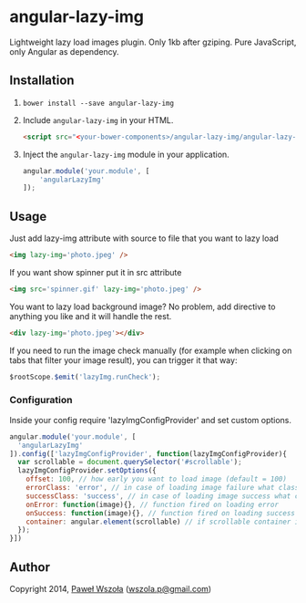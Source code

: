 # angular-lazy-img

Lightweight lazy load images plugin. Only 1kb after gziping. Pure JavaScript, only Angular as dependency.

## Installation

1. `bower install --save angular-lazy-img`
2. Include `angular-lazy-img` in your HTML.

    ```html
    <script src="<your-bower-components>/angular-lazy-img/angular-lazy-img.js"></script>
    ```

3. Inject the `angular-lazy-img` module in your application.

    ```js
    angular.module('your.module', [
        'angularLazyImg'
    ]);
    ```

## Usage

Just add lazy-img attribute with source to file that you want to lazy load

  ```html
  <img lazy-img='photo.jpeg' />
  ```

If you want show spinner put it in src attribute

  ```html
  <img src='spinner.gif' lazy-img='photo.jpeg' />
  ```

You want to lazy load background image? No problem, add directive to anything you like and it will handle the rest.

  ```html
  <div lazy-img='photo.jpeg'></div>
  ```

If you need to run the image check manually (for example when clicking on tabs that filter your image result), you can trigger it that way:

  ```js
  $rootScope.$emit('lazyImg.runCheck');
  ```

### Configuration

Inside your config require 'lazyImgConfigProvider' and set custom options.

  ```js
  angular.module('your.module', [
    'angularLazyImg'
  ]).config(['lazyImgConfigProvider', function(lazyImgConfigProvider){
    var scrollable = document.querySelector('#scrollable');
    lazyImgConfigProvider.setOptions({
      offset: 100, // how early you want to load image (default = 100)
      errorClass: 'error', // in case of loading image failure what class should be added (default = null)
      successClass: 'success', // in case of loading image success what class should be added (default = null)
      onError: function(image){}, // function fired on loading error
      onSuccess: function(image){}, // function fired on loading success
      container: angular.element(scrollable) // if scrollable container is not $window then provide it here
    });
  }])
  ```

## Author

Copyright 2014, [Paweł Wszoła](https://github.com/Pentiado) (wszola.p@gmail.com)
